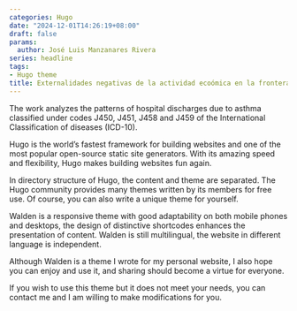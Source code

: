 ```yaml
---
categories: Hugo
date: "2024-12-01T14:26:19+08:00"
draft: false
params:
  author: José Luis Manzanares Rivera
series: headline
tags:
- Hugo theme
title: Externalidades negativas de la actividad ecoómica en la frontera Coahuila-Texas. El caso de egresos hospitalarios a causa de asma.
---
```


The work analyzes the patterns of hospital discharges due to asthma classified under codes J450, J451, J458 and J459 of the International Classification of diseases (ICD-10). 

<!--more-->

Hugo is the world’s fastest framework for building websites and one of the most popular open-source static site generators. With its amazing speed and flexibility, Hugo makes building websites fun again. 

In directory structure of Hugo, the content and theme are separated. The Hugo community provides many themes written by its members for free use. Of course, you can also write a unique theme for yourself.   

Walden is a responsive theme with good adaptability on both mobile phones and desktops, the design of distinctive shortcodes enhances the presentation of content. Walden is still multilingual, the website in different language is independent.

Although Walden is a theme I wrote for my personal website, I also hope you can enjoy and use it, and sharing should become a virtue for everyone. 

If you wish to use this theme but it does not meet your needs, you can contact me and I am willing to make modifications for you.
